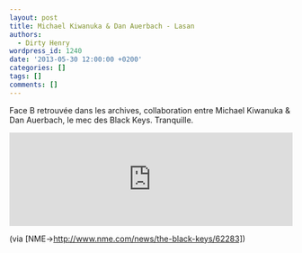 ```yaml
---
layout: post
title: Michael Kiwanuka & Dan Auerbach - Lasan
authors:
  - Dirty Henry
wordpress_id: 1240
date: '2013-05-30 12:00:00 +0200'
categories: []
tags: []
comments: []
---
```

Face B retrouvée dans les archives, collaboration entre Michael Kiwanuka & Dan Auerbach, le mec des Black Keys. Tranquille.

<iframe width="100%" height="166" scrolling="no" frameborder="no" src="https://w.soundcloud.com/player/?url=http%3A%2F%2Fapi.soundcloud.com%2Ftracks%2F37365529"></iframe>

(via [NME->http://www.nme.com/news/the-black-keys/62283])
